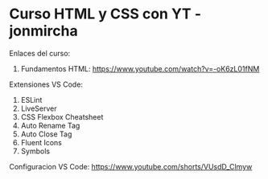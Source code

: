 
# Curso HTML y CSS con YT - jonmircha

Enlaces del curso:

1. Fundamentos HTML: https://www.youtube.com/watch?v=-oK6zL01fNM

Extensiones VS Code:

1. ESLint
2. LiveServer
3. CSS Flexbox Cheatsheet
4. Auto Rename Tag
5. Auto Close Tag
6. Fluent Icons
7. Symbols

Configuracion VS Code: https://www.youtube.com/shorts/VUsdD_Clmyw

   
